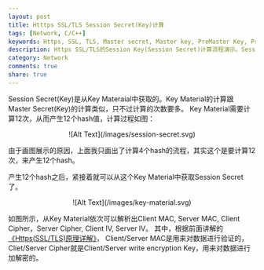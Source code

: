 ```yaml
---
layout: post
title: Htttps SSL/TLS Session Secret(Key)计算
tags: [Network, C/C++]
keywords: Https, SSL, TLS, Master secret, Master key, PreMaster Key, PreMaster secret, Https原理握手, SSL/TLS原理握手
description: Https SSL/TLS的Session Key(Session Secret)计算流程演示。Session Secret(Key)是从Key Materaial中获取的。Key Material的计算跟Master Secret(Key)的计算类似，只不过计算的次数要多。Key Material需要计算12次，从而产生12个hash值，计算过程如图
category: Network
comments: true
share: true
---
```


Session Secret(Key)是从Key Materaial中获取的。Key Material的计算跟Master Secret(Key)的计算类似，只不过计算的次数要多。
Key Material需要计算12次，从而产生12个hash值，计算过程如图：


<center>![Alt Text](/images/session-secret.svg)</center>

由于画图展示的原因，上面我只画出了计算4个hash的流程，其实这个是要计算12次，来产生12个hash。

产生12个hash之后，紧接着就可以从这个Key Material中获取Session Secret了。

<center>![Alt Text](/images/key-material.svg)</center>

如图所示，从Key Material依次可以解析出Client MAC, Server MAC, Client Cipher，Server Cipher, Client IV, Server IV。
其中，根据前面讲解的[《Https(SSL/TLS)原理详解》](http://www.fenesky.com/blog/2014/07/19/how-https-works.html)， Client/Server MAC是用来对数据进行验证的，Cliet/Server Cipher就是Client/Server write encryption Key，用来对数据进行加解密的。